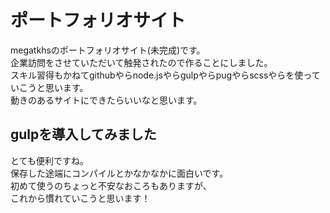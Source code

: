 # ポートフォリオサイト
megatkhsのポートフォリオサイト(未完成)です。   
企業訪問をさせていただいて触発されたので作ることにしました。   
スキル習得もかねてgithubやらnode.jsやらgulpやらpugやらscssやらを使っていこうと思います。   
動きのあるサイトにできたらいいなと思います。

## gulpを導入してみました
とても便利ですね。   
保存した途端にコンパイルとかなかなかに面白いです。   
初めて使うのちょっと不安なおころもありますが、   
これから慣れていこうと思います！
